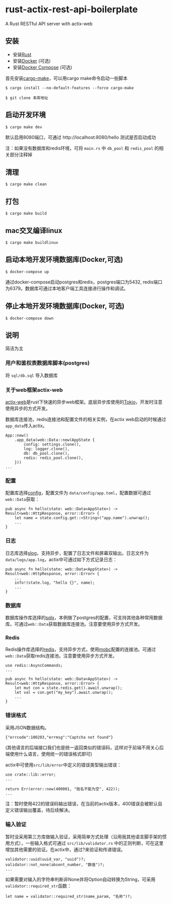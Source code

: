 # rust-actix-rest-api-boilerplate
A Rust RESTful API server with actix-web

## 安装
- 安装[Rust](https://www.rust-lang.org/)
- 安装[Docker](https://www.docker.com/) (可选)
- 安装[Docker Compose](https://github.com/docker/compose/releases) (可选)


首先安装[cargo-make](https://github.com/sagiegurari/cargo-make)，可以用cargo make命令启动一些脚本

```
$ cargo install --no-default-features --force cargo-make
```

```
$ git clone 本库地址
```

## 启动开发环境
```
$ cargo make dev
```

默认启用8080端口，可通过 http://localhost:8080/hello 测试是否启动成功

注：如果没有数据库和redis环境，可将 `main.rs` 中 `db_pool` 和 `redis_pool` 的相关部分注释掉

## 清理
```
$ cargo make clean
```

## 打包
```
$ cargo make build
```

## mac交叉编译linux
```
$ cargo make buildlinux
```

## 启动本地开发环境数据库(Docker,可选)
````
$ docker-compose up
````

通过docker-compose启动postgres和redis，postgres端口为5432, redis端口为6379。数据库可通过本地客户端工具连接进行操作和调试。

## 停止本地开发环境数据库(Docker, 可选)
````
$ docker-compose down
````

## 说明

简洁为主

### 用户和鉴权表数据库脚本(postgres)

将 `sql/db.sql` 导入数据库

### 关于web框架actix-web

[actix-web](https://actix.rs/)是rust下快速的异步web框架。底层异步库使用的[Tokio](https://tokio.rs/)，开发时注意使用异步的方式开发。

数据库连接池，redis连接池和配置文件的相关实例，在actix web启动的时候通过`app_data`传入actix。

```
App::new()
    .app_data(web::Data::new(AppState {
        config: settings.clone(),
        log: logger.clone(),
        db: db_pool.clone(),
        redis: redis_pool.clone(),
    }))
...
```

### 配置

配置库选择[config](https://github.com/mehcode/config-rs)，配置文件为 `data/config/app.toml`，配置数据可通过`web::Data`获取：

```
pub async fn hello(state: web::Data<AppState>) -> Result<web::HttpResponse, error::Error> {
    let name = state.config.get::<String>("app.name").unwrap();
    ...
}
```

### 日志

日志库选择[slog](https://github.com/slog-rs/slog)，支持异步，配置了日志文件和屏幕双输出。日志文件为 `data/logs/app.log`，actix中可通过如下方式记录日志：

```
pub async fn hello(state: web::Data<AppState>) -> Result<web::HttpResponse, error::Error> {
    ...
    info!(state.log, "hello {}", name);
    ...
}
```

### 数据库

数据库操作库选择的[sqlx](https://github.com/launchbadge/sqlx)，本例做了postgres的配置，可支持其他各种常用数据库。可通过`web::Data`获取数据库连接池。注意要使用异步方式开发。

### Redis

Redis操作库选择的[redis](https://github.com/mitsuhiko/redis-rs)，支持异步方式，使用[mobc](https://github.com/importcjj/mobc)配置的连接池。可通过`web::Data`获取redis连接池。注意要使用异步方式开发。

```
use redis::AsyncCommands;
...

pub async fn hello(state: web::Data<AppState>) -> Result<web::HttpResponse, error::Error> {
    let mut con = state.redis.get().await.unwrap();
    let val = con.get("my_key").await.unwrap();
    ...
}

```

### 错误格式

采用JSON数据结构。

```
{"errcode":100203,"errmsg":"Captcha not found"}
```
(其他语言的后端接口我们也是统一返回类似的错误码，这样对于前端不用关心后端使用什么语言，使用统一的错误格式即可)

actix中可使用`src/lib/error`中定义的错误类型输出错误：

```
use crate::lib::error;
...

return Err(error::new(400001, "姓名不能为空", 422));
...

```

注：暂时使用422的错误码输出错误，在当前的actix版本，400错误会被默认自定义错误输出覆盖，待后续解决。

### 输入验证

暂时没采用第三方库做输入验证，采用简单方式处理（沿用我其他语言脚手架的惯用方式），一些输入格式可通过 `src/lib/validator.rs` 中的正则判断，可在这里增加其他需要的验证。在actix中，通过?来验证和传递错误。

```
validator::uuid(uuid_var, "uuid")?;
validator::not_none(absent_number, "数值")?;
...
```

如果需要对输入的字符串判断非None并将Option自动转换为String，可采用`validator::required_str`函数：

```
let name = validator::required_str(name_param, "名称")?;
```
